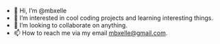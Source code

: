 - 👋 Hi, I’m @mbxelle
- 👀 I’m interested in cool coding projects and learning interesting things. 
- 💞️ I’m looking to collaborate on anything. 
- 📫 How to reach me via my email mbxelle@gmail.com. 

<!---
mbxelle/mbxelle is a ✨ special ✨ repository because its `README.md` (this file) appears on your GitHub profile.
You can click the Preview link to take a look at your changes.
--->
